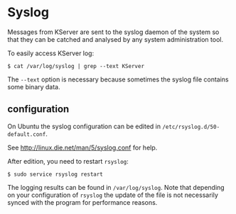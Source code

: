 # Syslog

Messages from KServer are sent to the syslog daemon of the system so that they can be catched and analysed by any system administration tool.

To easily access KServer log:
```
$ cat /var/log/syslog | grep --text KServer
```
The `--text` option is necessary because sometimes the syslog file contains some binary data.

## configuration

On Ubuntu the syslog configuration can be edited in `/etc/rsyslog.d/50-default.conf`.

See http://linux.die.net/man/5/syslog.conf for help.

After edition, you need to restart `rsyslog`:
```
$ sudo service rsyslog restart
```

The logging results can be found in `/var/log/syslog`. Note that depending on your configuration of `rsyslog` the update of the file is not necessarily synced with the program for performance reasons.
